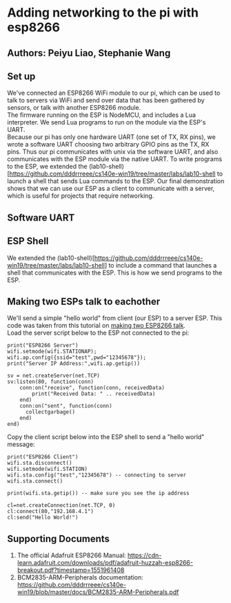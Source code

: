 # Adding networking to the pi with esp8266
## Authors: Peiyu Liao, Stephanie Wang

## Set up
We've connected an ESP8266 WiFi module to our pi, which can be used to talk to servers via WiFi and send over data that has been gathered by sensors, or talk with another ESP8266 module.  
The firmware running on the ESP is NodeMCU, and includes a Lua interpreter. We send Lua programs to run on the module via the ESP's UART.  
Because our pi has only one hardware UART (one set of TX, RX pins), we wrote a software UART choosing two arbitrary GPIO pins as the TX, RX pins. Thus our pi communicates with unix via the software UART, and also communicates with the ESP module via the native UART. To write programs to the ESP, we extended the (lab10-shell)[https://github.com/dddrrreee/cs140e-win19/tree/master/labs/lab10-shell to launch a shell that sends Lua commands to the ESP. Our final demonstration shows that we can use our ESP as a client to communicate with a server, which is useful for projects that require networking.

## Software UART


## ESP Shell
We extended the (lab10-shell)[https://github.com/dddrrreee/cs140e-win19/tree/master/labs/lab10-shell] to include a command that launches a shell that communicates with the ESP. This is how we send programs to the ESP. 

## Making two ESPs talk to eachother
We'll send a simple "hello world" from client (our ESP) to a server ESP. This code was taken from this tutorial on [making two ESP8266 talk](https://randomnerdtutorials.com/how-to-make-two-esp8266-talk/).  
Load the server script below to the ESP not connected to the pi:
```
print("ESP8266 Server")
wifi.setmode(wifi.STATIONAP);
wifi.ap.config({ssid="test",pwd="12345678"});
print("Server IP Address:",wifi.ap.getip())

sv = net.createServer(net.TCP) 
sv:listen(80, function(conn)
    conn:on("receive", function(conn, receivedData) 
        print("Received Data: " .. receivedData)         
    end) 
    conn:on("sent", function(conn) 
      collectgarbage()
    end)
end)
```

Copy the client script below into the ESP shell to send a "hello world" message:
```
print("ESP8266 Client")
wifi.sta.disconnect()
wifi.setmode(wifi.STATION) 
wifi.sta.config("test","12345678") -- connecting to server
wifi.sta.connect() 

print(wifi.sta.getip()) -- make sure you see the ip address

cl=net.createConnection(net.TCP, 0)
cl:connect(80,"192.168.4.1")
cl:send("Hello World!")
```

## Supporting Documents

1. The official Adafruit ESP8266 Manual: https://cdn-learn.adafruit.com/downloads/pdf/adafruit-huzzah-esp8266-breakout.pdf?timestamp=1551961408
2. BCM2835-ARM-Peripherals documentation: https://github.com/dddrrreee/cs140e-win19/blob/master/docs/BCM2835-ARM-Peripherals.pdf
